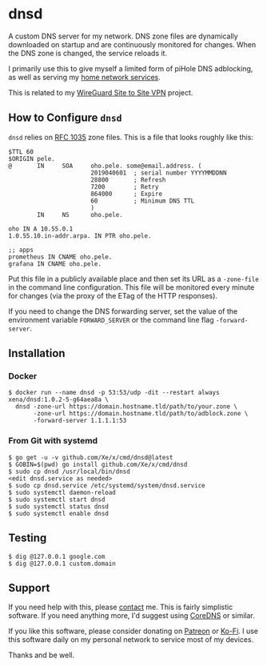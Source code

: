# dnsd

A custom DNS server for my network. DNS zone files are dynamically downloaded on
startup and are continuously monitored for changes. When the DNS zone is changed,
the service reloads it.

I primarily use this to give myself a limited form of piHole DNS adblocking, as
well as serving my [home network services](https://home.cetacean.club).

This is related to my [WireGuard Site to Site VPN](https://christine.website/blog/site-to-site-wireguard-part-1-2019-04-02)
project.

## How to Configure `dnsd`

`dnsd` relies on [RFC 1035](https://tools.ietf.org/html/rfc1035) zone files. This
is a file that looks roughly like this:

```rfc1035
$TTL 60
$ORIGIN pele.
@       IN     SOA     oho.pele. some@email.address. (
                       2019040601  ; serial number YYYYMMDDNN
                       28800       ; Refresh
                       7200        ; Retry
                       864000      ; Expire
                       60          ; Minimum DNS TTL
                       )
        IN     NS      oho.pele.
        
oho IN A 10.55.0.1
1.0.55.10.in-addr.arpa. IN PTR oho.pele.

;; apps
prometheus IN CNAME oho.pele.
grafana IN CNAME oho.pele.
```

Put this file in a publicly available place and then set its URL as a
`-zone-file` in the command line configuration. This file will be monitored
every minute for changes (via the proxy of the ETag of the HTTP responses).

If you need to change the DNS forwarding server, set the value of the environment
variable `FORWARD_SERVER` or the command line flag `-forward-server`.

## Installation

### Docker

```console
$ docker run --name dnsd -p 53:53/udp -dit --restart always xena/dnsd:1.0.2-5-g64aea8a \
  dnsd -zone-url https://domain.hostname.tld/path/to/your.zone \
       -zone-url https://domain.hostname.tld/path/to/adblock.zone \
       -forward-server 1.1.1.1:53
```

### From Git with systemd

```console
$ go get -u -v github.com/Xe/x/cmd/dnsd@latest
$ GOBIN=$(pwd) go install github.com/Xe/x/cmd/dnsd
$ sudo cp dnsd /usr/local/bin/dnsd
<edit dnsd.service as needed>
$ sudo cp dnsd.service /etc/systemd/system/dnsd.service
$ sudo systemctl daemon-reload
$ sudo systemctl start dnsd
$ sudo systemctl status dnsd
$ sudo systemctl enable dnsd
```

## Testing

```console
$ dig @127.0.0.1 google.com
$ dig @127.0.0.1 custom.domain
```

## Support

If you need help with this, please [contact](https://christine.website/contact) me.
This is fairly simplistic software. If you need anything more, I'd suggest using
[CoreDNS](https://coredns.io) or similar.

If you like this software, please consider donating on [Patreon](https://www.patreon.com/cadey)
or [Ko-Fi](https://www.ko-fi.com/christinedodrill). I use this software daily on my personal
network to service most of my devices.

Thanks and be well.
